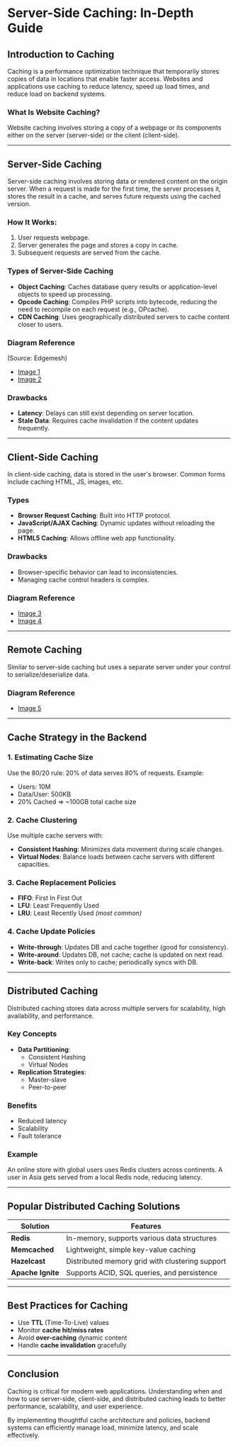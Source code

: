 # Server-Side Caching: In-Depth Guide

## Introduction to Caching
Caching is a performance optimization technique that temporarily stores copies of data in locations that enable faster access. Websites and applications use caching to reduce latency, speed up load times, and reduce load on backend systems.

### What Is Website Caching?
Website caching involves storing a copy of a webpage or its components either on the server (server-side) or the client (client-side).

---

## Server-Side Caching
Server-side caching involves storing data or rendered content on the origin server. When a request is made for the first time, the server processes it, stores the result in a cache, and serves future requests using the cached version.

### How It Works:
1. User requests webpage.
2. Server generates the page and stores a copy in cache.
3. Subsequent requests are served from the cache.

### Types of Server-Side Caching
- **Object Caching**: Caches database query results or application-level objects to speed up processing.
- **Opcode Caching**: Compiles PHP scripts into bytecode, reducing the need to recompile on each request (e.g., OPcache).
- **CDN Caching**: Uses geographically distributed servers to cache content closer to users.

### Diagram Reference
(Source: Edgemesh)
- [Image 1](https://files.codingninjas.in/article_images/server-side-caching-and-client-side-caching-1-1640194508.webp)
- [Image 2](https://files.codingninjas.in/article_images/server-side-caching-and-client-side-caching-2-1640194508.webp)

### Drawbacks
- **Latency**: Delays can still exist depending on server location.
- **Stale Data**: Requires cache invalidation if the content updates frequently.

---

## Client-Side Caching
In client-side caching, data is stored in the user's browser. Common forms include caching HTML, JS, images, etc.

### Types
- **Browser Request Caching**: Built into HTTP protocol.
- **JavaScript/AJAX Caching**: Dynamic updates without reloading the page.
- **HTML5 Caching**: Allows offline web app functionality.

### Drawbacks
- Browser-specific behavior can lead to inconsistencies.
- Managing cache control headers is complex.

### Diagram Reference
- [Image 3](https://files.codingninjas.in/article_images/server-side-caching-and-client-side-caching-4-1640194509.webp)
- [Image 4](https://files.codingninjas.in/article_images/server-side-caching-and-client-side-caching-5-1640194509.webp)

---

## Remote Caching
Similar to server-side caching but uses a separate server under your control to serialize/deserialize data.

### Diagram Reference
- [Image 5](https://files.codingninjas.in/article_images/server-side-caching-and-client-side-caching-6-1640194510.webp)

---

## Cache Strategy in the Backend

### 1. **Estimating Cache Size**
Use the 80/20 rule: 20% of data serves 80% of requests. Example:
- Users: 10M
- Data/User: 500KB
- 20% Cached => ~100GB total cache size

### 2. **Cache Clustering**
Use multiple cache servers with:
- **Consistent Hashing**: Minimizes data movement during scale changes.
- **Virtual Nodes**: Balance loads between cache servers with different capacities.

### 3. **Cache Replacement Policies**
- **FIFO**: First In First Out
- **LFU**: Least Frequently Used
- **LRU**: Least Recently Used *(most common)*

### 4. **Cache Update Policies**
- **Write-through**: Updates DB and cache together (good for consistency).
- **Write-around**: Updates DB, not cache; cache is updated on next read.
- **Write-back**: Writes only to cache; periodically syncs with DB.

---

## Distributed Caching
Distributed caching stores data across multiple servers for scalability, high availability, and performance.

### Key Concepts
- **Data Partitioning**:
  - Consistent Hashing
  - Virtual Nodes
- **Replication Strategies**:
  - Master-slave
  - Peer-to-peer

### Benefits
- Reduced latency
- Scalability
- Fault tolerance

### Example
An online store with global users uses Redis clusters across continents. A user in Asia gets served from a local Redis node, reducing latency.

---

## Popular Distributed Caching Solutions

| Solution       | Features                                           |
|----------------|----------------------------------------------------|
| **Redis**      | In-memory, supports various data structures       |
| **Memcached**  | Lightweight, simple key-value caching             |
| **Hazelcast**  | Distributed memory grid with clustering support   |
| **Apache Ignite** | Supports ACID, SQL queries, and persistence    |

---

## Best Practices for Caching
- Use **TTL** (Time-To-Live) values
- Monitor **cache hit/miss rates**
- Avoid **over-caching** dynamic content
- Handle **cache invalidation** gracefully

---

## Conclusion
Caching is critical for modern web applications. Understanding when and how to use server-side, client-side, and distributed caching leads to better performance, scalability, and user experience.

By implementing thoughtful cache architecture and policies, backend systems can efficiently manage load, minimize latency, and scale effectively.

